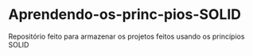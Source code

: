 # Aprendendo-os-princ-pios-SOLID
Repositório feito para armazenar os projetos feitos usando os princípios SOLID
